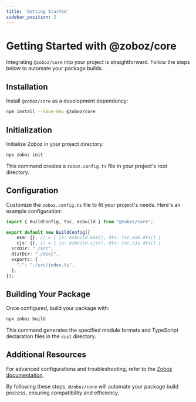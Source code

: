 ```yaml
---
title: 'Getting Started'
sidebar_position: 2
---
```


# Getting Started with @zoboz/core

Integrating `@zoboz/core` into your project is straightforward. Follow the steps below to automate your package builds.

## Installation

Install `@zoboz/core` as a development dependency:

```bash
npm install --save-dev @zoboz/core
```

## Initialization

Initialize Zoboz in your project directory:

```bash
npx zoboz init
```

This command creates a `zoboz.config.ts` file in your project's root directory.

## Configuration

Customize the `zoboz.config.ts` file to fit your project's needs. Here's an example configuration:

```typescript
import { BuildConfig, tsc, esbuild } from "@zoboz/core";

export default new BuildConfig({
	esm: {}, // = { js: esbuild.esm(), dts: tsc.esm.dts() }
	cjs: {}, // = { js: esbuild.cjs(), dts: tsc.cjs.dts() }
  srcDir: "./src",
  distDir: "./dist",
  exports: {
    ".": "./src/index.ts",
  },
});
```

## Building Your Package

Once configured, build your package with:

```bash
npx zoboz build
```

This command generates the specified module formats and TypeScript declaration files in the `dist` directory.

## Additional Resources

For advanced configurations and troubleshooting, refer to the [Zoboz documentation](https://github.com/zobozjs/zoboz#readme).

By following these steps, `@zoboz/core` will automate your package build process, ensuring compatibility and efficiency.
